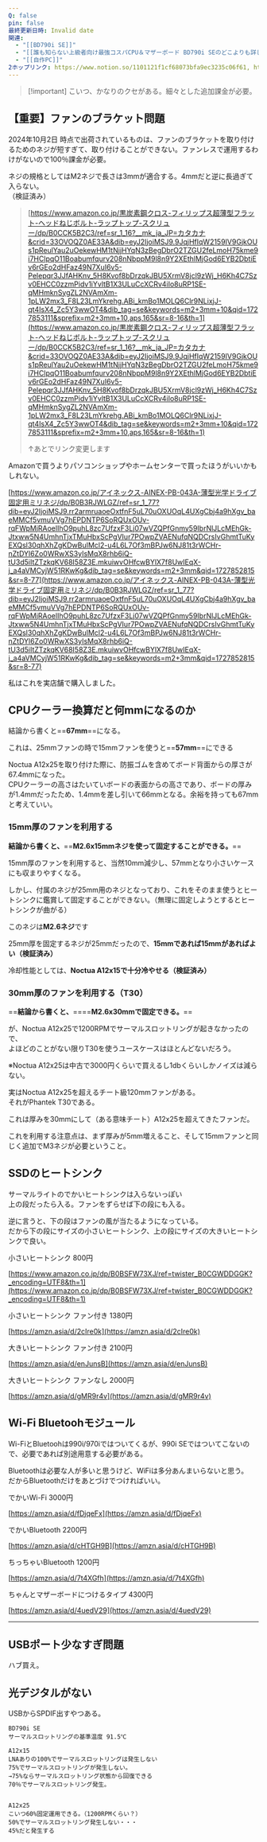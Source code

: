 ```yaml
---
Q: false
pin: false
最終更新日時: Invalid date
関連:
  - "[[BD790i SE]]"
  - "[[誰も知らない上級者向け最強コスパCPU＆マザーボード BD790i SEのどこよりも詳しい解説]]"
  - "[[自作PC]]"
2ホップリンク: https://www.notion.so/1101121f1cf68073bfa9ec3235c06f61, https://www.notion.so/1141121f1cf68077ba36e8a857265fb0, https://www.notion.so/1191121f1cf68093a976e5387333ca4a, https://www.notion.so/1201121f1cf680deb46eef35d04c268d,https://www.notion.so/10e1121f1cf680c4a8c5cecac6b48a9d, https://www.notion.so/1101121f1cf68073bfa9ec3235c06f61, https://www.notion.so/1101121f1cf680828c80e49572807ac8, https://www.notion.so/1141121f1cf68077ba36e8a857265fb0, https://www.notion.so/1191121f1cf68093a976e5387333ca4a, https://www.notion.so/11c1121f1cf68090b0a6fd9ac7c31c0a, https://www.notion.so/11e1121f1cf68051853decacc2ae16ff, https://www.notion.so/11e1121f1cf680aaa1defdc034df3369, https://www.notion.so/1201121f1cf68035a870db26fd6eed98, https://www.notion.so/1211121f1cf6802386d1fdf5fe0b03f4, https://www.notion.so/526abee8ef61413abf3cc752e7f9770f, https://www.notion.so/f3dc85f976e640ceaf469d105f4bc988
---
```

  

> [!important] こいつ、かなりのクセがある。細々とした追加課金が必要。

  

## 【重要】ファンのブラケット問題

2024年10月2日 時点で出荷されているものは、ファンのブラケットを取り付けるためのネジが短すぎて、取り付けることができない。ファンレスで運用するわけがないので100％課金が必要。

ネジの規格としてはM2ネジで長さは3mmが適合する。4mmだと逆に長過ぎて入らない。  
（検証済み）  

  

> [https://www.amazon.co.jp/黒炭素鋼クロス-フィリップス超薄型フラット-ヘッドねじボルト-ラップトップ-スクリュー/dp/B0CCK5B2C3/ref=sr_1_16?__mk_ja_JP=カタカナ&crid=33OVOQZ0AE33A&dib=eyJ2IjoiMSJ9.9JqjHfIqW2159IV9GjkOUs1pReulYau2uOekewHM1tNjjHYqN3zBegDbrO2TZGU2feLmoH75kme9i7HClpqO11Boabumfqurv208nNbppM9l8n9Y2XEthlMjGod6EYB2DbtiEv6rGEo2dHFaz49N7XuI6v5-Pelepqr3JJfAHKnv_5H8Kvof8bDrzqkJBU5XrmV8jcl9zWj_H6Kh4C7Szv0EHCC0zzmPidv1iYvltB1X3ULuCcXCRv4iIo8uRP1SE-qMHmknSygZL2NVAmXm-1pLW2mx3_F8L23LmYkrehg.ABi_kmBo1MOLQ6Clr9NLixjJ-qt4IsX4_Zc5Y3wwOT4&dib_tag=se&keywords=m2+3mm+10&qid=1727853111&sprefix=m2+3mm+10,aps,165&sr=8-16&th=1](https://www.amazon.co.jp/黒炭素鋼クロス-フィリップス超薄型フラット-ヘッドねじボルト-ラップトップ-スクリュー/dp/B0CCK5B2C3/ref=sr_1_16?__mk_ja_JP=カタカナ&crid=33OVOQZ0AE33A&dib=eyJ2IjoiMSJ9.9JqjHfIqW2159IV9GjkOUs1pReulYau2uOekewHM1tNjjHYqN3zBegDbrO2TZGU2feLmoH75kme9i7HClpqO11Boabumfqurv208nNbppM9l8n9Y2XEthlMjGod6EYB2DbtiEv6rGEo2dHFaz49N7XuI6v5-Pelepqr3JJfAHKnv_5H8Kvof8bDrzqkJBU5XrmV8jcl9zWj_H6Kh4C7Szv0EHCC0zzmPidv1iYvltB1X3ULuCcXCRv4iIo8uRP1SE-qMHmknSygZL2NVAmXm-1pLW2mx3_F8L23LmYkrehg.ABi_kmBo1MOLQ6Clr9NLixjJ-qt4IsX4_Zc5Y3wwOT4&dib_tag=se&keywords=m2+3mm+10&qid=1727853111&sprefix=m2+3mm+10,aps,165&sr=8-16&th=1)
> 
> ↑あとでリンク変更します

Amazonで買うよりパソコンショップやホームセンターで買ったほうがいいかもしれない。

[https://www.amazon.co.jp/アイネックス-AINEX-PB-043A-薄型光学ドライブ固定用ミリネジ/dp/B0B3RJWLGZ/ref=sr_1_77?dib=eyJ2IjoiMSJ9.rr2armruaoeOxtfnF5uL70uOXUOqL4UXgCbj4a9hXgv_baeMMCf5vmuVVg7hEPDNTP6SoRQUxOUv-rqFWpMjRAoelIhO9puhL8zc7UfzxF3Lj07wVZQPfGnmy59IbrNlJLcMEhGk-Jtxww5N4UmhnTjxTMuHbxScPgVIur7POwpZVAENufqNQDCrsIvGhmtTuKyEXQsl30qhXhZgKDwBuIMcl2-u4L6L7Of3mBPJw6NJ81t3rWCHr-nZtDYl6Zo0WRwXS3yIsMqX8rhb6iQ-tU3d5iItZTzkqKV68I58Z3E.mkuiwvOHfcwBYlX7f8UwIEqX-j_a4aVMCyjW51RKwKg&dib_tag=se&keywords=m2+3mm&qid=1727852815&sr=8-77](https://www.amazon.co.jp/アイネックス-AINEX-PB-043A-薄型光学ドライブ固定用ミリネジ/dp/B0B3RJWLGZ/ref=sr_1_77?dib=eyJ2IjoiMSJ9.rr2armruaoeOxtfnF5uL70uOXUOqL4UXgCbj4a9hXgv_baeMMCf5vmuVVg7hEPDNTP6SoRQUxOUv-rqFWpMjRAoelIhO9puhL8zc7UfzxF3Lj07wVZQPfGnmy59IbrNlJLcMEhGk-Jtxww5N4UmhnTjxTMuHbxScPgVIur7POwpZVAENufqNQDCrsIvGhmtTuKyEXQsl30qhXhZgKDwBuIMcl2-u4L6L7Of3mBPJw6NJ81t3rWCHr-nZtDYl6Zo0WRwXS3yIsMqX8rhb6iQ-tU3d5iItZTzkqKV68I58Z3E.mkuiwvOHfcwBYlX7f8UwIEqX-j_a4aVMCyjW51RKwKg&dib_tag=se&keywords=m2+3mm&qid=1727852815&sr=8-77)

私はこれを実店舗で購入しました。

  

## CPUクーラー換算だと何mmになるのか

結論から書くと==**67mm**==になる。

これは、25mmファンの時で15mmファンを使うと==**57mm**==にできる

  

Noctua A12x25を取り付けた際に、防振ゴムを含めてボード背面からの厚さが67.4mmになった。  
CPUクーラーの高さはたいていボードの表面からの高さであり、ボードの厚みが1.4mmだったため、1.4mmを差し引いて66mmとなる。余裕を持っても67mmと考えていい。  

### 15mm厚のファンを利用する

**結論から書くと、**==**M2.6x15mmネジを使って固定することができる。**==

  

15mm厚のファンを利用すると、当然10mm減少し、57mmとなり小さいケースにも収まりやすくなる。

しかし、付属のネジが25mm用のネジとなっており、これをそのまま使うとヒートシンクに鑑賞して固定することができない。（無理に固定しようとするとヒートシンクが曲がる）

このネジは**M2.6ネジ**です

25mm厚を固定するネジが25mmだったので、**15mmであれば15mmがあればよい（検証済み）**

冷却性能としては、**Noctua A12x15で十分冷やせる（検証済み）**

  

### 30mm厚のファンを利用する（T30）

==**結論から書くと、**====**M2.6x30mmで固定できる。**==

が、Noctua A12x25で1200RPMでサーマルスロットリングが起きなかったので、  
よほどのことがない限りT30を使うユースケースはほとんどないだろう。  

※Noctua A12x25は中古で3000円くらいで買えるし1dbくらいしかノイズは減らない。

  

実はNoctua A12x25を超えるチート級120mmファンがある。  
それがPhantek T30である。  

これは厚みを30mmにして（ある意味チート）A12x25を超えてきたファンだ。

これを利用する注意点は、まず厚みが5mm増えること、そして15mmファンと同じく追加でM3ネジが必要ということ。

  

  

## SSDのヒートシンク

サーマルライトのでかいヒートシンクは入らないっぽい  
上の段だったら入る。ファンをずらせば下の段にも入る。  

逆に言うと、下の段はファンの風が当たるようになっている。  
だから下の段にサイズの小さいヒートシンク、上の段にサイズの大きいヒートシンクで良い。  

  

小さいヒートシンク 800円

[https://www.amazon.co.jp/dp/B0BSFW73XJ/ref=twister_B0CGWDDGGK?_encoding=UTF8&th=1](https://www.amazon.co.jp/dp/B0BSFW73XJ/ref=twister_B0CGWDDGGK?_encoding=UTF8&th=1)

  

小さいヒートシンク ファン付き 1380円

[https://amzn.asia/d/2cIre0k](https://amzn.asia/d/2cIre0k)

  

大きいヒートシンク ファン付き 2100円

[https://amzn.asia/d/enJunsB](https://amzn.asia/d/enJunsB)

  

大きいヒートシンク ファンなし 2000円

[https://amzn.asia/d/gMR9r4v](https://amzn.asia/d/gMR9r4v)

  

  

  

## Wi-Fi Bluetoohモジュール

Wi-FiとBluetoohは990i/970iではついてくるが、990i SEではついてこないので、必要であれば別途用意する必要がある。

Bluetoothは必要な人が多いと思うけど、WiFiは多分あんまいらないと思う。  
だからBluetoothだけをあとづけでつければいい。  

  

  

でかいWi-Fi 3000円

[https://amzn.asia/d/fDjqeFx](https://amzn.asia/d/fDjqeFx)

  

でかいBluetooth 2200円

[https://amzn.asia/d/cHTGH9B](https://amzn.asia/d/cHTGH9B)

  

ちっちゃいBluetooth 1200円

[https://amzn.asia/d/7t4XGfh](https://amzn.asia/d/7t4XGfh)

  

ちゃんとマザーボードにつけるタイプ 4300円

[https://amzn.asia/d/4uedV29](https://amzn.asia/d/4uedV29)

  

  

---

## USBポート少なすぎ問題

ハブ買え。

  

## 光デジタルがない

USBからSPDIF出すやつある。

  

  

  

  

  

```Plain
BD790i SE
サーマルスロットリングの基準温度 91.5℃

A12x15
LNAありの100%でサーマルスロットリングは発生しない
75%でサーマルスロットリングが発生しない。
→75%ならサーマルスロットリング状態から回復できる
70％でサーマルスロットリング発生。


A12x25
こいつ60%固定運用できる。（1200RPMくらい？）
50%でサーマルスロットリング発生しない・・・
45%だと発生する
```